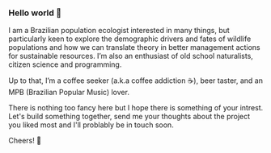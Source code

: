 ### Hello world 👋

I am a Brazilian population ecologist interested in many things, but particularly keen to explore the demographic drivers and fates of wildlife populations and how we can translate theory in better management actions for sustainable resources. I’m also an enthusiast of old school naturalists, citizen science and programming.

Up to that, I’m a coffee seeker (a.k.a coffee addiction :coffee:), beer taster, and an MPB (Brazilian Popular Music) lover. 

There is nothing too fancy here but I hope there is something of your intrest. Let's build something together, send me your thoughts about the project you liked most and I'll problably be in touch soon.

Cheers! 🌱


<!--
**Ecosantos/Ecosantos** is a ✨ _special_ ✨ repository because its `README.md` (this file) appears on your GitHub profile.

Here are some ideas to get you started:

- 🔭 I’m currently working on ...
- 🌱 I’m currently learning ...
- 👯 I’m looking to collaborate on ...
- 🤔 I’m looking for help with ...
- 💬 Ask me about ...
- 📫 How to reach me: ...
- 😄 Pronouns: ...
- ⚡ Fun fact: ...
-->

